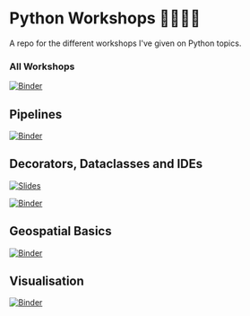 # Python Workshops 🐍🏋🏽‍♂️
A repo for the different workshops I've given on Python topics.

### All Workshops
[![Binder](https://mybinder.org/badge_logo.svg)](https://mybinder.org/v2/gh/DanielTemesgen/python-workshops/master?urlpath=lab)

## Pipelines
[![Binder](https://mybinder.org/badge_logo.svg)](https://mybinder.org/v2/gh/DanielTemesgen/python-workshops/master?urlpath=lab/tree/pipelines/pipelines.ipynb)

## Decorators, Dataclasses and IDEs
[![Slides](https://img.shields.io/badge/Launch-Slides-brightgreen)](https://danieltemesgen.github.io/python-workshops/decorators-dataclasses-ides/#/)

[![Binder](https://mybinder.org/badge_logo.svg)](https://mybinder.org/v2/gh/DanielTemesgen/python-workshops/master?urlpath=lab/tree/decorators-dataclasses-ides/decorators-dataclasses-ides.ipynb)

## Geospatial Basics

[![Binder](https://mybinder.org/badge_logo.svg)](https://mybinder.org/v2/gh/DanielTemesgen/python-workshops/master?urlpath=lab/tree/geospatial/geospatial-basics.ipynb)

## Visualisation

[![Binder](https://mybinder.org/badge_logo.svg)](https://mybinder.org/v2/gh/DanielTemesgen/python-workshops/master?urlpath=lab/tree/Visualisation)

